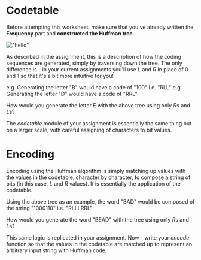 # Codetable

Before attempting this worksheet, make sure that you've already written the **Frequency** part and **constructed the Huffman tree**.

!["hello"](http://www.binaryessence.com/dct/deG00026.gif)

As described in the assignment, this is a description of how the coding sequences are generated, simply by traversing down the tree.
The only difference is - in your current assignments you'll use *L* and *R* in place of 0 and 1 so that it's a bit more intuitive for you!

e.g. Generating the letter "B" would have a code of "100" i.e. "RLL"
e.g. Generating the letter "D" would have a code of "RRL"

How would you generate the letter E with the above tree using only *R*s and *L*s?

The *codetable* module of your assignment is essentially the same thing but on a larger scale, with careful assigning of characters to bit values.

# Encoding

Encoding using the Huffman algorithm is simply matching up values with the values in the codetable, character by character, to compose a string of bits (in this case, *L* and *R* values). It is essentially the application of the codetable.

Using the above tree as an example, the word "BAD" would be composed of the string "1000110" i.e. "RLLLRRL"

How would you generate the word "BEAD" with the tree using only *R*s and *L*s?

This same logic is replicated in your assignment. Now - write your *encode* function so that the values in the codetable are matched up to represent an arbitrary input string with Huffman code.

